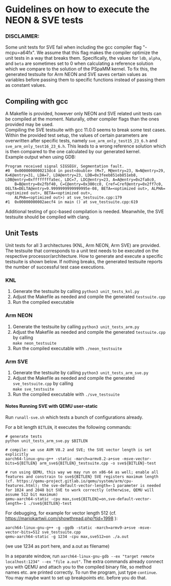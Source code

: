 # Guidelines on how to execute the NEON & SVE tests  
### DISCLAIMER: 
Some unit tests for SVE fail when including the gcc compiler flag "-mcpu=a64fx". 
We assume that this flag makes the compiler optimize the unit tests in a way that breaks them. 
Specifically, the values for `ldb`, `alpha`, and `beta` are sometimes set to 0 when calculating a reference solution which we compare to the solution of the PSpaMM kernel. 
To fix this, the generated testsuite for Arm NEON and SVE saves certain values as variables before passing them to specific functions
instead of passing them as constant values.
## Compiling with gcc
A Makefile is provided, however only NEON and SVE related unit tests can be compiled at the moment. 
Naturally, other compiler flags than the ones provided may be used.  
Compiling the SVE testsuite with gcc 11.0.0 seems to break some test cases. Within the provided test setup, the values of certain parameters are overwritten after
specific tests, namely ```sve_arm_only_test15_23_6.h``` and ```sve_arm_only_test16_23_6.h```. This leads to a wrong reference solution which is then compared to 
the one calculated by our generated kernel.  
Example output when using GDB:
```
Program received signal SIGSEGV, Segmentation fault.
#0  0x0000000000213dc4 in post<double> (M=7, M@entry=23, N=N@entry=29, K=K@entry=31, LDA=7, LDA@entry=23, LDB=0x3feeb851eb851eb8, LDB@entry=0xffffffffa5ec, LDC=7, LDC@entry=23, A=A@entry=0x2fa8c0, 
    B=B@entry=0x2fbf40, C=C@entry=0x300cc0, Cref=Cref@entry=0x2ff7c0, DELTA=DELTA@entry=9.9999999999999995e-08, BETA=<optimized out>, ALPHA=<optimized out>, BETA=<optimized out>, 
    ALPHA=<optimized out>) at sve_testsuite.cpp:179
#1  0x00000000002aecf4 in main () at sve_testsuite.cpp:619
```
Additional testing of gcc-based compilation is needed. Meanwhile, the SVE testsuite should be compiled with clang.
## Unit Tests
Unit tests for all 3 architectures (KNL, Arm NEON, Arm SVE) are provided. 
The testsuite that corresponds to a unit test needs to be executed on the respective processor/architecture. 
How to generate and execute a specific testsuite is shown below. 
If nothing breaks, the generated testsuite reports the number of successful test case executions.
### KNL
1. Generate the testsuite by calling ```python3 unit_tests_knl.py```
2. Adjust the Makefile as needed and compile the generated ```testsuite.cpp```
3. Run the compiled executable

### Arm NEON
1. Generate the testsuite by calling ```python3 unit_tests_arm.py```
2. Adjust the Makefile as needed and compile the generated ```testsuite.cpp``` by calling  
```make neon_testsuite```
3. Run the compiled executable with ```./neon_testsuite```

### Arm SVE 
1. Generate the testsuite by calling ```python3 unit_tests_arm_sve.py```
2. Adjust the Makefile as needed and compile the generated ```sve_testsuite.cpp``` by calling  
```make sve_testsuite```
3. Run the compiled executable with ```./sve_testsuite```

#### Notes Running SVE with QEMU user-static

Run `runall-sve.sh` which tests a bunch of configurations already.

For a bit length `BITLEN`, it executes the following commands:
```
# generate tests
python unit_tests_arm_sve.py $BITLEN

# compile: we use AVM V8.2 and SVE; the SVE vector length is set explicitly
aarch64-linux-gnu-g++ -static -march=armv8.2-a+sve -msve-vector-bits=${BITLEN} arm_sve${BITLEN}_testsuite.cpp -o sve${BITLEN}-test

# run using QEMU, this way we may run on x86-64 as well; enable all features and constrain to sve${BITLEN} SVE registers maximum length (cf. https://qemu-project.gitlab.io/qemu/system/arm/cpu-features.html); the sve-default-vector-length=-1 parameter is needed for 1024 and 2048 bit SVE to work correctly (otherwise, QEMU will assume 512 bit maximum)
qemu-aarch64-static -cpu max,sve${BITLEN}=on,sve-default-vector-length=-1 ./sve${BITLEN}-test
```


For debugging, for example for vector length 512 (cf. https://mariokartwii.com/showthread.php?tid=1998 ):
```
aarch64-linux-gnu-g++ -g -ggdb -static -march=armv9-a+sve -msve-vector-bits=512 sve_testsuite.cpp
qemu-aarch64-static -g 1234 -cpu max,sve512=on ./a.out
```
(we use 1234 as port here, and a.out as filename)

In a separate window, run `aarch64-linux-gnu-gdb --ex "target remote localhost:1234" --ex "file a.out"`.
The extra commands already connect you with QEMU and attach you to the compiled binary file, so method names etc. are printed correctly.
To run the program, just type `continue`. You may maybe want to set up breakpoints etc. before you do that.
